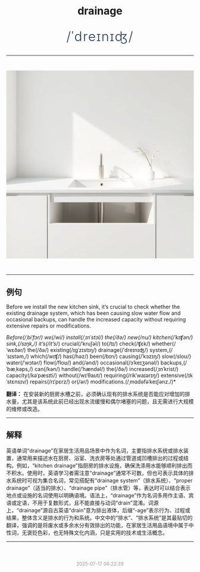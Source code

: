 <div align="center">

# drainage

<div style="margin: 30px 0;">
<h1 style="font-size: 2.5em; font-weight: 300; letter-spacing: 2px; margin: 0; color: #2c3e50;">
/ˈdreɪnɪʤ/
</h1>
</div>

</div>

---

<div align="center" style="margin: 40px 0;">

![drainage](images/drainage.png)

</div>

---

## 例句

Before we install the new kitchen sink, it’s crucial to check whether the existing drainage system, which has been causing slow water flow and occasional backups, can handle the increased capacity without requiring extensive repairs or modifications.

*Before(/ˌbiˈfɔr/) we(/wi/) install(/ˌɪnˈstɔl/) the(/ðə/) new(/nu/) kitchen(/ˈkɪʧən/) sink,(/sɪŋk,/) it’s(/it’s*/) crucial(/ˈkruʃəl/) to(/tɪ/) check(/ʧɛk/) whether(/ˈwɛðər/) the(/ðə/) existing(/ɪgˈzɪstɪŋ/) drainage(/ˈdreɪnɪʤ/) system,(/ˈsɪstəm,/) which(/wɪʧ/) has(/həz/) been(/bɪn/) causing(/ˈkɔzɪŋ/) slow(/sloʊ/) water(/ˈwɔtər/) flow(/floʊ/) and(/ənd/) occasional(/ɔˈkeɪʒənəl/) backups,(/ˈbæˌkəps,/) can(/kən/) handle(/ˈhændəl/) the(/ðə/) increased(/ˌɪnˈkrist/) capacity(/kəˈpæsɪti/) without(/wɪˈθaʊt/) requiring(/rikˈwaɪərɪŋ/) extensive(/ɪkˈstɛnsɪv/) repairs(/rɪˈpɛrz/) or(/ər/) modifications.(/ˌmɑdəfəˈkeɪʃənz./)*

**翻译：** 在安装新的厨房水槽之前，必须确认现有的排水系统是否能应对增加的排水量，尤其是该系统此前已经出现水流缓慢和偶尔堵塞的问题，且无需进行大规模的维修或改造。

---

## 解释

英语单词“drainage”在家居生活用品场景中作为名词，主要指排水系统或排水装置，通常用来描述水在厨房、浴室、洗衣房等处通过管道或凹槽排出的过程或结构。例如，“kitchen drainage”指厨房的排水设施，确保洗涤用水能够顺利排出而不积水。使用时，英语学习者需注意“drainage”通常不可数，但也可表示具体的排水系统时可视为集合名词，常见搭配有“drainage system”（排水系统）、“proper drainage”（适当的排水）、“drainage pipe”（排水管）等，表达时可以结合表示地点或设施的名词使用以明确语境。语法上，“drainage”作为名词多用作主语、宾语或定语，不用于复数形式，且不能直接与动词“drain”混淆。词源上，“drainage”源自古英语“drain”意为排出液体，后缀“-age”表示行为、过程或结果，整体含义是排水的行为和系统。中文中的“排水”、“排水系统”是其最贴切的翻译，强调的是将废水或多余水分有效排出的功能，在家居生活用品语境中属于中性词，无褒贬色彩，也无特殊文化内涵，只是实用的技术或生活概念。


---

<div align="center" style="margin-top: 50px;">
<small style="color: #999; font-size: 0.9em;">2025-07-17 06:22:39</small>
</div>
